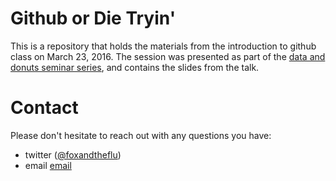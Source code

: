 # Github or Die Tryin'

This is a repository that holds the materials from the introduction to github class on March 23, 2016. The session was presented as part of the [data and donuts seminar series](https://guides.lib.utexas.edu/data-and-donuts/Home), and contains the slides from the talk.

# Contact

Please don't hesitate to reach out with any questions you have:
- twitter ([@foxandtheflu](https://twitter.com/foxandtheflu))  
- email [email](mailto:spncrfx@gmail.com)  
